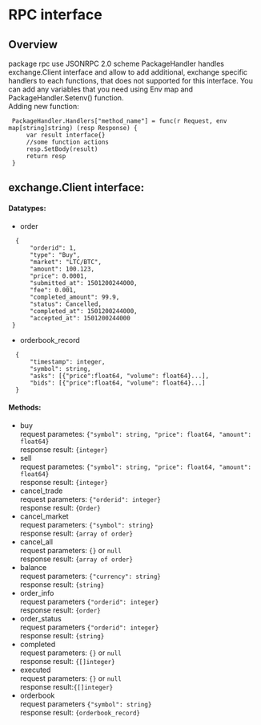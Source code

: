 # RPC interface
 ## Overview
  package rpc use JSONRPC 2.0 scheme
  PackageHandler handles exchange.Client interface and allow to add additional, exchange specific handlers to each functions, that does not supported for this interface. You can add any variables that you need using Env map and PackageHandler.Setenv() function.  
  Adding new function:  
   ``` 
    PackageHandler.Handlers["method_name"] = func(r Request, env map[string]string) (resp Response) {  
        var result interface{}  
        //some function actions  
        resp.SetBody(result)  
        return resp  
    }
   ```
 ## exchange.Client interface:
  #### Datatypes:
   * order  
   ``` 
     {  
         "orderid": 1,  
         "type": "Buy",  
         "market": "LTC/BTC",  
         "amount": 100.123,  
         "price": 0.0001,  
         "submitted_at": 1501200244000,  
         "fee": 0.001,  
         "completed_amount": 99.9,  
         "status": Cancelled,  
         "completed_at": 1501200244000,  
         "accepted_at": 1501200244000  
    }
   ```
   * orderbook_record  
   ```
     {  
         "timestamp": integer,
         "symbol": string,
         "asks": [{"price":float64, "volume": float64}...],
         "bids": [{"price":float64, "volume": float64}...]
     }
   ```
  #### Methods:
   * buy   
      request parametes: `{"symbol": string, "price": float64, "amount": float64}`  
     response result: `{integer}`
   * sell  
      request parametes: `{"symbol": string, "price": float64, "amount": float64}`  
      response result: `{integer}`
   * cancel_trade  
      request parameters: `{"orderid": integer}`  
      response result: `{Order}`
   * cancel_market  
      request parameters: `{"symbol": string}`  
      response result: `{array of order}`
   * cancel_all  
      request parameters: `{}` or `null`  
      response result: `{array of order}`
   * balance  
      request parameters: `{"currency": string}`  
      response result: `{string}`
   * order_info  
      request parameters `{"orderid": integer}`  
      response result: `{order}`
   * order_status  
      request parameters `{"orderid": integer}`  
      response result: `{string}`
   * completed  
      request parameters: `{}` or `null`  
      response result: `{[]integer}`
   * executed  
      request parameters: `{}` or `null`  
      response result:`{[]integer}`
   * orderbook  
      request parameters `{"symbol": string}`  
      response result: `{orderbook_record}`